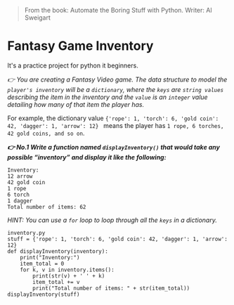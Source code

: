 >From the book: Automate the Boring Stuff with Python. Writer: Al Sweigart 

# Fantasy Game Inventory

It's a practice project for python it beginners.

*👉 You are creating a Fantasy Video game. The data structure to model the `player's inventory` will be a `dictionary`, where the `keys` are `string values` describing the item in the inventory and the `value` is an `integer` value detailing how many of that item the player has.*


For example, the dictionary value `{'rope': 1, 'torch': 6, 'gold coin': 42, 'dagger': 1, 'arrow': 12} ` means the player has `1 rope, 6 torches, 42 gold coins, and so on`.

***👉 No.1 Write a function named `displayInventory()` that would take any possible “inventory” and display it like the following:***
```
Inventory:
12 arrow
42 gold coin
1 rope
6 torch
1 dagger
Total number of items: 62
```

*HINT: You can use a `for` loop to loop through all the `keys` in a dictionary.*
```
inventory.py
stuff = {'rope': 1, 'torch': 6, 'gold coin': 42, 'dagger': 1, 'arrow': 12}
def displayInventory(inventory):
    print("Inventory:")
    item_total = 0
    for k, v in inventory.items():
        print(str(v) + ' ' + k)
        item_total += v 
        print("Total number of items: " + str(item_total))
displayInventory(stuff)
```
